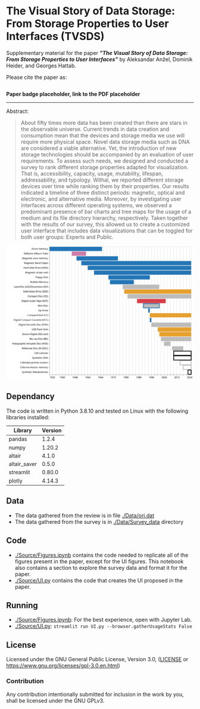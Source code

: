 # The Visual Story of Data Storage: From Storage Properties to User Interfaces (TVSDS)

Supplementary material for the paper ***"The Visual Story of Data Storage: From Storage Properties to User Interfaces"*** by Aleksandar Anžel, Dominik Heider, and Georges Hattab.

Please cite the paper as:
``` Bibtex citation placeholder
```

**Paper badge placeholder, link to the PDF placeholder**

---
Abstract:

> About fifty times more data has been created than there are stars in the observable universe. Current trends in data creation and consumption mean that the devices and storage media we use will require more physical space. Novel data storage media such as DNA are considered a viable alternative. Yet, the introduction of new storage technologies should be accompanied by an evaluation of user requirements. To assess such needs, we designed and conducted a survey to rank different storage properties adapted for visualization. That is, accessibility, capacity, usage, mutability, lifespan, addressability, and typology. Withal, we reported different storage devices over time while ranking them by their properties. Our results indicated a timeline of three distinct periods: magnetic, optical and electronic, and alternative media. Moreover, by investigating user interfaces across different operating systems, we observed a predominant presence of bar charts and tree maps for the usage of a medium and its file directory hierarchy, respectively. Taken together with the results of our survey, this allowed us to create a customized user interface that includes data visualizations that can be toggled for both user groups: Experts and Public.

![A figure from the paper](./Output/Usage_name.svg)



## Dependancy

The code is written in Python 3.8.10 and tested on Linux with the following libraries installed:

|Library|Version|
|---|---|
|pandas|1.2.4|
|numpy|1.20.2|
|altair|4.1.0|
|altair_saver|0.5.0|
|streamlit|0.80.0|
|plotly|4.14.3|


## Data
* The data gathered from the review is in file [./Data/ori.dat](./Data/ori.dat)
* The data gathered from the survey is in [./Data/Survey_data](./Data/Survey_data) directory


## Code
* [./Source/Figures.ipynb](./Source/Figures.ipynb) contains the code needed to replicate all of the figures present in the paper, except for the UI figures. This notebook also contains a section to explore the survey data and format it for the paper.
* [./Source/UI.py](./Source/UI.py) contains the code that creates the UI proposed in the paper.

## Running
* [./Source/Figures.ipynb](./Source/Figures.ipynb): For the best experience, open with Jupyter Lab.
* [./Source/UI.py](./Source/UI.py): `streamlit run UI.py --browser.gatherUsageStats False`

## License

Licensed under the GNU General Public License, Version 3.0, ([LICENSE](./LICENSE) or https://www.gnu.org/licenses/gpl-3.0.en.html)

### Contribution

Any contribution intentionally submitted for inclusion in the work by you, shall be licensed under the GNU GPLv3.
